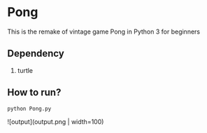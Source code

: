 # Pong

This is the remake of vintage game Pong in Python 3 for beginners

## Dependency
1. turtle

## How to run?
`python Pong.py`

![output](output.png | width=100)
